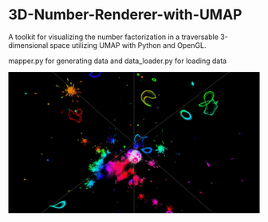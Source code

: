 # 3D-Number-Renderer-with-UMAP
A toolkit for visualizing the number factorization in a traversable 3-dimensional space utilizing UMAP with Python and OpenGL.

mapper.py for generating data
and data_loader.py for loading data

![umap_renderer](/screenshot/0.jpg)